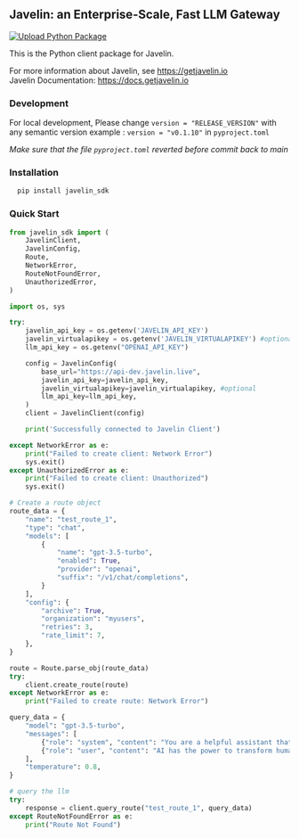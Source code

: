 ## Javelin: an Enterprise-Scale, Fast LLM Gateway

[![Upload Python Package](https://github.com/getjavelin/javelin-python/actions/workflows/python-publish.yml/badge.svg?branch=main)](https://github.com/getjavelin/javelin-python/actions/workflows/python-publish.yml)

This is the Python client package for Javelin.

For more information about Javelin, see https://getjavelin.io  
Javelin Documentation: https://docs.getjavelin.io

### Development

For local development, Please change `version = "RELEASE_VERSION"` with any semantic version example : `version = "v0.1.10"` in `pyproject.toml`

*Make sure that the file `pyproject.toml` reverted before commit back to main*

### Installation

```python
  pip install javelin_sdk
```

### Quick Start

```python
from javelin_sdk import (
    JavelinClient,
    JavelinConfig,
    Route,
    NetworkError,
    RouteNotFoundError,
    UnauthorizedError,
)

import os, sys

try:
    javelin_api_key = os.getenv('JAVELIN_API_KEY')
    javelin_virtualapikey = os.getenv('JAVELIN_VIRTUALAPIKEY') #optional
    llm_api_key = os.getenv("OPENAI_API_KEY")

    config = JavelinConfig(
        base_url="https://api-dev.javelin.live",
        javelin_api_key=javelin_api_key,
        javelin_virtualapikey=javelin_virtualapikey, #optional
        llm_api_key=llm_api_key,
    )
    client = JavelinClient(config)

    print('Successfully connected to Javelin Client')

except NetworkError as e:
    print("Failed to create client: Network Error")
    sys.exit()
except UnauthorizedError as e:
    print("Failed to create client: Unauthorized")
    sys.exit()

# Create a route object
route_data = {
    "name": "test_route_1",
    "type": "chat",
    "models": [
        {
            "name": "gpt-3.5-turbo",
            "enabled": True,
            "provider": "openai",
            "suffix": "/v1/chat/completions",
        }
    ],
    "config": {
        "archive": True,
        "organization": "myusers",
        "retries": 3,
        "rate_limit": 7,
    },
}

route = Route.parse_obj(route_data)
try:
    client.create_route(route)
except NetworkError as e:
    print("Failed to create route: Network Error")

query_data = {
    "model": "gpt-3.5-turbo",
    "messages": [
        {"role": "system", "content": "You are a helpful assistant that translates English to French."},
        {"role": "user", "content": "AI has the power to transform humanity and make the world a better place"},
    ],
    "temperature": 0.8,
}

# query the llm
try:
    response = client.query_route("test_route_1", query_data)
except RouteNotFoundError as e:
    print("Route Not Found")

```

